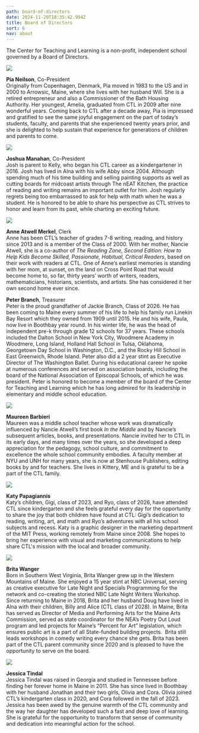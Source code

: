 ```yaml
---
path: board-of-directors
date: 2024-11-20T18:35:42.994Z
title: Board of Directors
sort: 6
nav: about
---
```

The Center for Teaching and Learning is a non-profit, independent school governed by a Board of Directors. 

![](https://res.cloudinary.com/center-for-teaching-learning/image/upload/v1669913161/faculty%20and%20staff%20photos/Pia_Neilson_Bio_Photo_yte07p.jpg)

**Pia Neilson**, Co-President\
Originally from Copenhagen, Denmark, Pia moved in 1983 to the US and in 2000 to Arrowsic, Maine, where she lives with her husband Will. She is a retired entrepreneur and also a Commissioner of the Bath Housing Authority. Her youngest, Amelia, graduated from CTL in 2009 after nine wonderful years. Coming back to CTL after a decade away, Pia is impressed and gratified to see the same joyful engagement on the part of today’s students, faculty, and parents that she experienced twenty years prior, and she is delighted to help sustain that experience for generations of children and parents to come. 

![](https://res.cloudinary.com/center-for-teaching-learning/image/upload/v1669913161/faculty%20and%20staff%20photos/Josh_Manahan_Bio_Photo_xu8jad.jpg)

**Joshua Manahan**, Co-President\
Josh is parent to Kelly, who began his CTL career as a kindergartener in 2016. Josh has lived in Alna with his wife Abby since 2004. Although spending much of his time building and selling painting supports as well as cutting boards for midcoast artists through The nEAT Kitchen, the practice of reading and writing remains an important outlet for him. Josh regularly regrets being too embarrassed to ask for help with math when he was a student. He is honored to be able to share his perspective as CTL strives to honor and learn from its past, while charting an exciting future.

![](https://res.cloudinary.com/center-for-teaching-learning/image/upload/v1669913161/faculty%20and%20staff%20photos/Anne_Merkel_Bio_Photo_qm2jna.jpg)

**Anne Atwell Merkel**, Clerk\
Anne has been CTL’s teacher of grades 7-8 writing, reading, and history since 2013 and is a member of the Class of 2000. With her mother, Nancie Atwell, she is a co-author of *The Reading Zone, Second Edition: How to Help Kids Become Skilled, Passionate, Habitual, Critical Readers*, based on their work with readers at CTL. One of Anne’s earliest memories is standing with her mom, at sunset, on the land on Cross Point Road that would become home to, so far, thirty years’ worth of writers, readers, mathematicians, historians, scientists, and artists. She has considered it her own second home ever since. 

**Peter Branch**, Treasurer\
Peter is the proud grandfather of Jackie Branch, Class of 2026. He has been coming to Maine every summer of his life to help his family run Linekin Bay Resort which they owned from 1909 until 2015. He and his wife, Paula, now live in Boothbay year round. In his winter life, he was the head of independent pre-k through grade 12 schools for 37 years. These schools included the Dalton School in New York City, Woodmere Academy in Woodmere, Long Island, Holland Hall School in Tulsa, Oklahoma, Georgetown Day School in Washington, D.C., and the Rocky Hill School in East Greenwich, Rhode Island. Peter also did a 2 year stint as Executive Director of The Washington Ballet. During his educational career he spoke at numerous conferences and served on association boards, including the board of the National Association of Episcopal Schools, of which he was president. Peter is honored to become a member of the board of the Center for Teaching and Learning which he has long admired for its leadership in elementary and middle school education.

![](https://res.cloudinary.com/center-for-teaching-learning/image/upload/v1669913219/faculty%20and%20staff%20photos/Maureen_Barbieri_Bio_Photo_incf2b.jpg)

**Maureen Barbieri**\
Maureen was a middle school teacher whose work was dramatically influenced by Nancie Atwell’s first book *In the Middle* and by Nancie’s subsequent articles, books, and presentations. Nancie invited her to CTL in its early days, and many times over the years, so she developed a deep appreciation for the pedagogy, school culture, and commitment to excellence the whole school community embodies. A faculty member at NYU and UNH for many years, she is now at Stenhouse Publishers, editing books by and for teachers. She lives in Kittery, ME and is grateful to be a part of the CTL family.

![](https://res.cloudinary.com/center-for-teaching-learning/image/upload/v1675443244/faculty%20and%20staff%20photos/katy.papagiannis.2023_dbc0j7.jpg)

[](http://c-t-l.org/rob-2/)**Katy Papagiannis**\
Katy’s children, Gigi, class of 2023, and Ryo, class of 2026, have attended CTL since kindergarten and she feels grateful every day for the opportunity to share the joy that both children have found at CTL: Gigi’s dedication to reading, writing, art, and math and Ryo’s adventures with all his school subjects and recess. Katy is a graphic designer in the marketing department of the MIT Press, working remotely from Maine since 2008. She hopes to bring her experience with visual and marketing communications to help share CTL's mission with the local and broader community.

![](https://res.cloudinary.com/center-for-teaching-learning/image/upload/v1692289297/cid_4E0E0EAF-E0B8-450C-8D92-8D472EBF1E9C_hr60t6.jpg)

**Brita Wanger**\
Born in Southern West Virginia, Brita Wanger grew up in the Western Mountains of Maine. She enjoyed a 15 year stint at NBC Universal, serving as creative executive for Late Night and Specials Programming for the network and co-creating the storied NBC Late Night Writers Workshop. Since returning to Maine in 2018, Brita and her husband Doug have lived in Alna with their children, Billy and Alice (CTL class of 2028). In Maine, Brita has served as Director of Media and Performing Arts for the Maine Arts Commission, served as state coordinator for the NEA’s Poetry Out Loud program and led projects for Maine’s “Percent for Art” legislation, which ensures public art is a part of all State-funded building projects.  Brita still leads workshops in comedy writing every chance she gets. Brita has been part of the CTL parent community since 2020 and is pleased to have the opportunity to serve on the board. 

![](https://res.cloudinary.com/center-for-teaching-learning/image/upload/v1695839147/JHT_hecqao.jpg)

**Jessica Tindal**\
Jessica Tindal was raised in Georgia and studied in Tennessee before finding her forever home in Maine in 2011. She has since lived in Boothbay with her husband Jonathan and their two girls, Olivia and Cora. Olivia joined CTL’s kindergarten class in 2020, and Cora followed in the fall of 2023. Jessica has been awed by the genuine warmth of the CTL community and the way her daughter has developed such a fast and deep love of learning. She is grateful for the opportunity to transform that sense of community and dedication into meaningful action for the school.